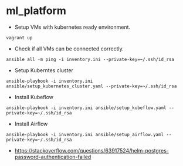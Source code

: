# ml_platform

* Setup VMs with kubernetes ready environment.

```
vagrant up
```

* Check if all VMs can be connected correctly.

```
ansible all -m ping -i inventory.ini --private-key=~/.ssh/id_rsa
```

* Setup Kuberntes cluster

```
ansible-playbook -i inventory.ini ansible/setup_kubernetes_cluster.yaml --private-key=~/.ssh/id_rsa
```

* Install Kubeflow

```
ansible-playbook -i inventory.ini ansible/setup_kubeflow.yaml --private-key=~/.ssh/id_rsa
```

* Install Airflow

```
ansible-playbook -i inventory.ini ansible/setup_airflow.yaml --private-key=~/.ssh/id_rsa
```


* https://stackoverflow.com/questions/63917524/helm-postgres-password-authentication-failed